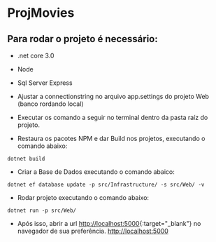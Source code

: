 # ProjMovies
Para rodar o projeto é necessário:
-----------
* .net core 3.0
* Node
* Sql Server Express
* Ajustar a connectionstring no arquivo app.settings do projeto Web (banco rordando local)

* Executar os comando a seguir no terminal dentro da pasta raíz do projeto.

* Restaura os pacotes NPM e dar Build nos projetos, executando o comando abaixo:
```
dotnet build
```
* Criar a Base de Dados executando o comando abaico:
```
dotnet ef database update -p src/Infrastructure/ -s src/Web/ -v
```
* Rodar projeto executando o comando abaixo:
```
dotnet run -p src/Web/
```
* Após isso, abrir a url [http://localhost:5000](http://localhost:5000){:target="_blank"} no navegador de sua preferência.
<a href="http://localhost:5000" target="_blank">http://localhost:5000</a>
